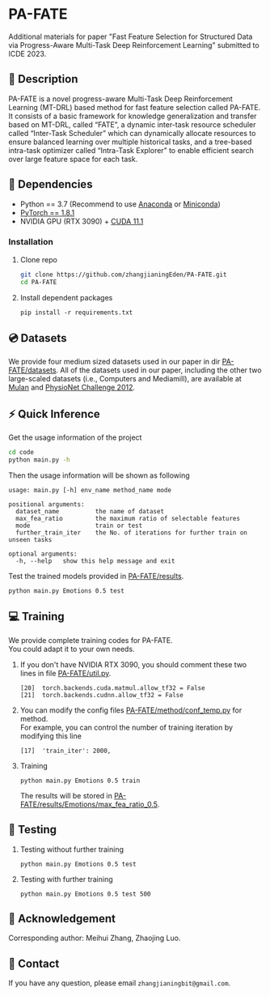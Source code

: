 # PA-FATE
Additional materials for paper "Fast Feature Selection for Structured Data via Progress-Aware Multi-Task Deep Reinforcement Learning" submitted to ICDE 2023.
## :page_facing_up: Description
PA-FATE is a novel progress-aware Multi-Task Deep Reinforcement Learning (MT-DRL) based method for fast feature selection called PA-FATE. It consists of a basic
framework for knowledge generalization and transfer based on MT-DRL, called “FATE”, a dynamic inter-task resource scheduler called “Inter-Task Scheduler” which can dynamically allocate resources to ensure balanced learning over multiple historical tasks, and a tree-based intra-task optimizer called “Intra-Task Explorer” to enable efficient search over large feature space for each task. 
## :wrench: Dependencies
- Python == 3.7 (Recommend to use [Anaconda](https://www.anaconda.com/download/#linux) or [Miniconda](https://docs.conda.io/en/latest/miniconda.html))
- [PyTorch == 1.8.1](https://pytorch.org/)
- NVIDIA GPU (RTX 3090) + [CUDA 11.1](https://developer.nvidia.com/cuda-downloads)
### Installation
1. Clone repo
    ```bash
    git clone https://github.com/zhangjianingEden/PA-FATE.git
    cd PA-FATE
    ```
2. Install dependent packages
    ```
    pip install -r requirements.txt
    ```
## :cd: Datasets
We provide four medium sized datasets used in our paper in dir
[PA-FATE/datasets](https://github.com/zhangjianingEden/PA-FATE/tree/main/datasets).
All of the datasets used in our paper, including the other two large-scaled datasets (i.e., Computers and Mediamill), are available at [Mulan](http://www.uco.es/kdis/mllresources) and [PhysioNet Challenge 2012](https://physionet.org/content/challenge-2012/1.0.0).

## :zap: Quick Inference

Get the usage information of the project
```bash
cd code
python main.py -h
```
Then the usage information will be shown as following
```
usage: main.py [-h] env_name method_name mode

positional arguments:
  dataset_name          the name of dataset
  max_fea_ratio         the maximum ratio of selectable features
  mode                  train or test
  further_train_iter    the No. of iterations for further train on unseen tasks
 
optional arguments:
  -h, --help   show this help message and exit
```
Test the trained models provided in [PA-FATE/results](https://github.com/zhangjianingEden/PA-FATE/tree/main/results).
```
python main.py Emotions 0.5 test
```
## :computer: Training

We provide complete training codes for PA-FATE.<br>
You could adapt it to your own needs.

1. If you don't have NVIDIA RTX 3090, you should comment these two lines in file
[PA-FATE/util.py](https://github.com/zhangjianingEden/PA-FATE/tree/main/util.py).
	```
	[20]  torch.backends.cuda.matmul.allow_tf32 = False
	[21]  torch.backends.cudnn.allow_tf32 = False
	```
2. You can modify the config files 
[PA-FATE/method/conf_temp.py](https://github.com/zhangjianingEden/PA-FATE/tree/main/method/conf_temp.py) for method.<br>
For example, you can control the number of training iteration by modifying this line
	```
	[17]  'train_iter': 2000,
	```
3. Training
	```
	python main.py Emotions 0.5 train
	```
	The results will be stored in [PA-FATE/results/Emotions/max_fea_ratio_0.5](https://github.com/zhangjianingEden/PA-FATE/tree/main/results/Emotions/max_fea_ratio_0.5).
## :checkered_flag: Testing
1. Testing without further training
	```
	python main.py Emotions 0.5 test
	```
2. Testing with further training
	```
	python main.py Emotions 0.5 test 500
	```
## :scroll: Acknowledgement

Corresponding author: Meihui Zhang, Zhaojing Luo.

## :e-mail: Contact

If you have any question, please email `zhangjianingbit@gmail.com`.

